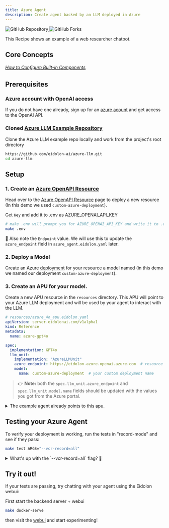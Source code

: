 ```yaml
---
title: Azure Agent
description: Create agent backed by an LLM deployed in Azure
---
```


<div>
  <a href="https://github.com/eidolon-ai/azure-llm">
    <img style="display: inline-block;" alt="GitHub Repository" src="https://img.shields.io/badge/eidolon-azure-llm?style=flat&logo=github">
  </a>
  <a href="https://github.com/eidolon-ai/azure-llm/fork">
    <img style="display: inline-block;" alt="GitHub Forks" src="https://img.shields.io/badge/fork-grey?style=flat&logo=forgejo&logoColor=white">
  </a>
</div>


This Recipe shows an example of a web researcher chatbot. 

## Core Concepts
###### [How to Configure Built-in Components](/docs/howto/configure_builtins)

## Prerequisites
### Azure account with OpenAI access
If you do not have one already, sign up for an [azure acount](https://azure.microsoft.com/en-us/products/ai-services/openai-service) and get access to the OpenAI API.

### Cloned [Azure LLM Example Repository](https://github.com/eidolon-ai/azure-llm)
Clone the Azure LLM example repo locally and work from the project's root directory
```bash
https://github.com/eidolon-ai/azure-llm.git
cd azure-llm
```

## Setup
### 1. Create an [Azure OpenAPI Resource](https://ai.azure.com/resource)
Head over to the [Azure OpenAPI Resource](https://ai.azure.com/resource) page to deploy a new resource (In this demo we used `custom-azure-deployment`).

Get `Key` and add it to .env as AZURE_OPENAI_API_KEY

```bash
# make .env will prompt you for AZURE_OPENAI_API_KEY and write it to .env
make .env
```

🚨 Also note the `Endpoint` value. We will use this to update the `azure_endpoint` field in `azure_agent.eidolon.yaml` later.

### 2. Deploy a Model
Create an Azure [deployment](https://ai.azure.com/resource/deployments) for your resource a model named (in this demo we named our deployment `custom-azure-deployment`).

### 3. Create an APU for your model.
Create a new APU resource in the `resources` directory. This APU will point to your Azure LLM deployment and will be used by your agent to interact with the LLM.

```yaml
# resources/azure_4o_apu.eidolon.yaml
apiVersion: server.eidolonai.com/v1alpha1
kind: Reference
metadata:
  name: azure-gpt4o

spec:
  implementation: GPT4o
  llm_unit:
    implementation: "AzureLLMUnit"
    azure_endpoint: https://eidolon-azure.openai.azure.com  # resource azure endpoint
    model:
      name: custom-azure-deployment  # your custom deployment name
```

> 👉 **Note:** both the `spec.llm_unit.azure_endpoint` and `spec.llm_unit.model.name` fields should be updated with the values you got from the Azure portal.

<details>
<summary>The example agent already points to this apu.</summary>

```yaml
# resources/azure_agent.eidolon.yaml
apiVersion: server.eidolonai.com/v1alpha1
kind: Agent
metadata:
   name: hello-world

spec:
   implementation: SimpleAgent
   apu:
      implementation: azure-gpt4o  # points to your apu resource
```
</details>

## Testing your Azure Agent
To verify your deployment is working, run the tests in "record-mode" and see if they pass:
```bash
make test ARGS="--vcr-record=all"
```

<details>
<summary>What's up with the `--vcr-record=all` flag? 🤔</summary>

> Eidolon is designed so that you can write cheap, fast, and deterministic tests by leveraging pyvcr.
>
> This records http request/responses between test runs so that subsequent calls never actually need to
go to your llm. These recordings are stored as `cassette` files.
>
> This is normally great, but it does mean that when you change your config these cassettes are no longer valid.
> `--vcr-record=all` tells pyvcr to ignore existing recordings and re-record them again using real http requests.
</details>


## Try it out!
If your tests are passing, try chatting with your agent using the Eidolon webui:

First start the backend server + webui
```bash
make docker-serve
```

then visit the [webui](http://localhost:3000/) and start experimenting!


